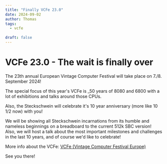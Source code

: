 ```yaml
---
title: "Finally VCFe 23.0"
date: 2024-09-02
author: Thomas
tags:
  - vcfe
  
draft: false
---
```


# VCFe 23.0 - The wait is finally over

The 23th annual European Vintage Computer Festival will take place on 7./8. September 2024!

The special focus of this year's VCFe is _50 years of 8080 and 6800 with a lot of exhibitions and talks around those CPUs.

Also, the Steckschwein will celebrate it's 10 year anniversary (more like 10 1/2 now) with you!

We will be showing all Steckschwein incarnations from its humble and nameless beginnings on a breadboard to the current 512k SBC version!
Also, we will host a talk about the most important milestones and challenges in the last 10 years, and of course we'd like to celebrate!

More info about the VCFe:
[VCFe (Vintage Computer Festival Europe)](http://vcfe.org)

See you there!

